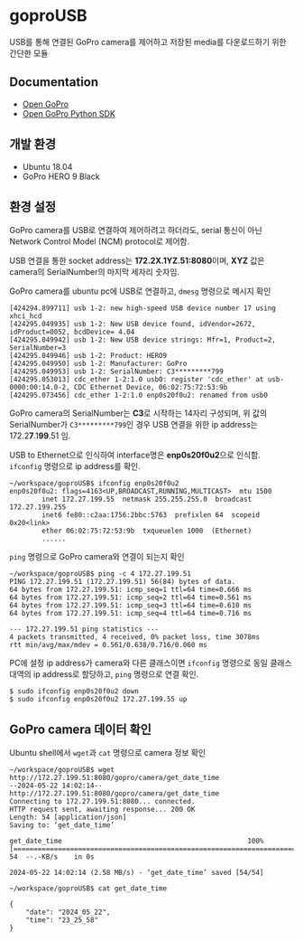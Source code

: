 # goproUSB

USB를 통해 연결된 GoPro camera를 제어하고 저장된 media를 다운로드하기 위한 간단한 모듈

## Documentation
- [Open GoPro](https://gopro.github.io/OpenGoPro/http)
- [Open GoPro Python SDK](https://gopro.github.io/OpenGoPro/python_sdk/)

## 개발 환경
- Ubuntu 18.04
- GoPro HERO 9 Black

## 환경 설정
GoPro camera를 USB로 연결하여 제어하려고 하더라도, serial 통신이 아닌 Network Control Model (NCM) protocol로 제어함.

USB 연결을 통한 socket address는 **172.2X.1YZ.51:8080**이며, **XYZ** 값은 camera의 SerialNumber의 마지막 세자리 숫자임.

GoPro camera를 ubuntu pc에 USB로 연결하고, `dmesg` 명령으로 메시지 확인
```
[424294.899711] usb 1-2: new high-speed USB device number 17 using xhci_hcd
[424295.049935] usb 1-2: New USB device found, idVendor=2672, idProduct=0052, bcdDevice= 4.04
[424295.049942] usb 1-2: New USB device strings: Mfr=1, Product=2, SerialNumber=3
[424295.049946] usb 1-2: Product: HERO9
[424295.049950] usb 1-2: Manufacturer: GoPro
[424295.049953] usb 1-2: SerialNumber: C3*********799
[424295.053013] cdc_ether 1-2:1.0 usb0: register 'cdc_ether' at usb-0000:00:14.0-2, CDC Ethernet Device, 06:02:75:72:53:9b
[424295.073456] cdc_ether 1-2:1.0 enp0s20f0u2: renamed from usb0
```

GoPro camera의 SerialNumber는 **C3**로 시작하는 14자리 구성되며, 위 값의 SerialNumber가 `C3*********799`인 경우 USB 연결을 위한 ip address는 172.2**7**.1**99**.51 임.

USB to Ethernet으로 인식하여 interface명은 **enp0s20f0u2**으로 인식함. `ifconfig` 명령으로 ip address를 확인.
```
~/workspace/goproUSB$ ifconfig enp0s20f0u2
enp0s20f0u2: flags=4163<UP,BROADCAST,RUNNING,MULTICAST>  mtu 1500
        inet 172.27.199.55  netmask 255.255.255.0  broadcast 172.27.199.255
        inet6 fe80::c2aa:1756:2bbc:5763  prefixlen 64  scopeid 0x20<link>
        ether 06:02:75:72:53:9b  txqueuelen 1000  (Ethernet)
        ......
```

`ping` 명령으로 GoPro camera와 연결이 되는지 확인
```
~/workspace/goproUSB$ ping -c 4 172.27.199.51
PING 172.27.199.51 (172.27.199.51) 56(84) bytes of data.
64 bytes from 172.27.199.51: icmp_seq=1 ttl=64 time=0.666 ms
64 bytes from 172.27.199.51: icmp_seq=2 ttl=64 time=0.561 ms
64 bytes from 172.27.199.51: icmp_seq=3 ttl=64 time=0.610 ms
64 bytes from 172.27.199.51: icmp_seq=4 ttl=64 time=0.716 ms

--- 172.27.199.51 ping statistics ---
4 packets transmitted, 4 received, 0% packet loss, time 3078ms
rtt min/avg/max/mdev = 0.561/0.638/0.716/0.060 ms
```

PC에 설정 ip address가 camera와 다른 클래스이면 `ifconfig` 명령으로 동일 클래스 대역의 ip address로 할당하고, `ping` 명령으로 연결 확인.
```
$ sudo ifconfig enp0s20f0u2 down
$ sudo ifconfig enp0s20f0u2 172.27.199.55 up
```

## GoPro camera 데이터 확인
Ubuntu shell에서 `wget`과 `cat` 명령으로 camera 정보 확인
```
~/workspace/goproUSB$ wget http://172.27.199.51:8080/gopro/camera/get_date_time
--2024-05-22 14:02:14--  http://172.27.199.51:8080/gopro/camera/get_date_time
Connecting to 172.27.199.51:8080... connected.
HTTP request sent, awaiting response... 200 OK
Length: 54 [application/json]
Saving to: ‘get_date_time’

get_date_time                                              100%[========================================================================================================================================>]      54  --.-KB/s    in 0s      

2024-05-22 14:02:14 (2.58 MB/s) - ‘get_date_time’ saved [54/54]

~/workspace/goproUSB$ cat get_date_time 

{
    "date": "2024_05_22",
    "time": "23_25_58"
}
```
